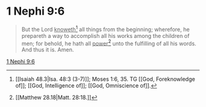# 1 Nephi 9:6

> But the Lord <u>knoweth</u>[^a] all things from the beginning; wherefore, he prepareth a way to accomplish all his works among the children of men; for behold, he hath all <u>power</u>[^b] unto the fulfilling of all his words. And thus it is. Amen.

[1 Nephi 9:6](https://www.churchofjesuschrist.org/study/scriptures/bofm/1-ne/9?lang=eng&id=p6#p6)


[^a]: [[Isaiah 48.3|Isa. 48:3 (3-7)]]; Moses 1:6, 35. TG [[God, Foreknowledge of]]; [[God, Intelligence of]]; [[God, Omniscience of]].
[^b]: [[Matthew 28.18|Matt. 28:18.]]
